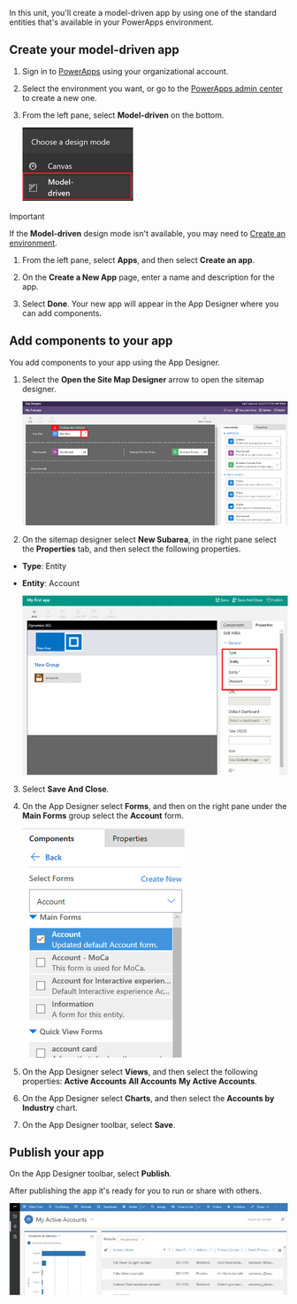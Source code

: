 In this unit, you'll create a model-driven app by using one of the standard entities that's available in your PowerApps environment.

## Create your model-driven app

1.	Sign in to [PowerApps](https://web.powerapps.com/) using your organizational account.

1. Select the environment you want, or go to the [PowerApps admin center](https://admin.powerapps.com/) to create a new one.
1.	From the left pane, select **Model-driven** on the bottom. 

    ![Model-driven](../media/choose-design-mode.png)

  > [!IMPORTANT]
  > If the **Model-driven** design mode isn't available, you may need to [Create an environment](https://docs.microsoft.com/powerapps/administrator/create-environment).

1. From the left pane, select **Apps**, and then select **Create an app**.

1. On the **Create a New App** page, enter a name and description for the app.
1. Select **Done**. Your new app will appear in the App Designer where you can add components.

 ## Add components to your app
You add components to your app using the App Designer.
1.	Select the **Open the Site Map Designer** arrow to open the sitemap designer. 

    ![Create-new-sitemap](../media/new-sitemap.png)

2.	On the sitemap designer select **New Subarea**, in the right pane select the **Properties** tab, and then select the following properties.
  - **Type**: Entity
  - **Entity**: Account

    ![Add components to sitemap](../media/sitemap.png)

3.	Select **Save And Close**.
4.	On the App Designer select **Forms**, and then on the right pane under the **Main Forms** group select the **Account** form.

    ![Account main form](../media/main-form.png)

5.	On the App Designer select **Views**, and then select the following properties:
**Active Accounts**
**All Accounts**
**My Active Accounts**.

6. On the App Designer select **Charts**, and then select the **Accounts by Industry** chart.
7. On the App Designer toolbar, select **Save**.

<!-- ##  Validate your app
This step checks for component dependencies that are required for the app to work, but haven't yet been added to the app. 

1. On the app designer canvas, select the component that indicates a dependency, such as the **Forms** component. Then, on the right-pane select the **Required** tab, expand **Entity Dependencies** and then select all required dependencies. 

    ![Add dependencies](../media/build-first-model-driven-app/resolve-dependencies.png)

2. Select **Add Dependencies**.
3. On the app designer toolbar, select **Save**.  -->

## Publish your app
On the App Designer toolbar, select **Publish**.

After publishing the app it's ready for you to run or share with others.

![Simple account entity app](../media/accounts-quickstart-app.png)